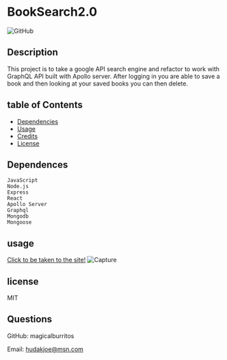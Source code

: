 # BookSearch2.0

![GitHub](https://img.shields.io/github/license/Magicalburritos/BookSearch2.0)

## Description

This project is to take a google API search engine and refactor to work with GraphQL API built with Apollo server. After logging in you are able to save a book and then looking at your saved books you can then delete.

## table of Contents

- [Dependencies](#Dependencies)
- [Usage](#usage)
- [Credits](#credits)
- [License](#license)

## Dependences

```
JavaScript
Node.js
Express
React
Apollo Server
Graphql
Mongodb
Mongoose
```

## usage

[Click to be taken to the site!](https://vast-oasis-98151.herokuapp.com/)
![Capture](./rar.png)

## license

MIT

## Questions

GitHub: magicalburritos

Email: hudakjoe@msn.com
